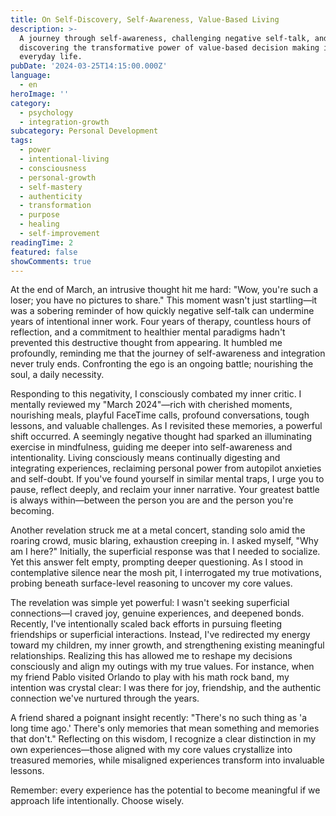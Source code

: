 ```yaml
---
title: On Self-Discovery, Self-Awareness, Value-Based Living
description: >-
  A journey through self-awareness, challenging negative self-talk, and
  discovering the transformative power of value-based decision making in
  everyday life.
pubDate: '2024-03-25T14:15:00.000Z'
language:
  - en
heroImage: ''
category:
  - psychology
  - integration-growth
subcategory: Personal Development
tags:
  - power
  - intentional-living
  - consciousness
  - personal-growth
  - self-mastery
  - authenticity
  - transformation
  - purpose
  - healing
  - self-improvement
readingTime: 2
featured: false
showComments: true
---
```


At the end of March, an intrusive thought hit me hard: "Wow, you're such a loser; you have no pictures to share." This moment wasn't just startling—it was a sobering reminder of how quickly negative self-talk can undermine years of intentional inner work. Four years of therapy, countless hours of reflection, and a commitment to healthier mental paradigms hadn't prevented this destructive thought from appearing. It humbled me profoundly, reminding me that the journey of self-awareness and integration never truly ends. Confronting the ego is an ongoing battle; nourishing the soul, a daily necessity.

Responding to this negativity, I consciously combated my inner critic. I mentally reviewed my "March 2024"—rich with cherished moments, nourishing meals, playful FaceTime calls, profound conversations, tough lessons, and valuable challenges. As I revisited these memories, a powerful shift occurred. A seemingly negative thought had sparked an illuminating exercise in mindfulness, guiding me deeper into self-awareness and intentionality. Living consciously means continually digesting and integrating experiences, reclaiming personal power from autopilot anxieties and self-doubt. If you've found yourself in similar mental traps, I urge you to pause, reflect deeply, and reclaim your inner narrative. Your greatest battle is always within—between the person you are and the person you're becoming.

Another revelation struck me at a metal concert, standing solo amid the roaring crowd, music blaring, exhaustion creeping in. I asked myself, "Why am I here?" Initially, the superficial response was that I needed to socialize. Yet this answer felt empty, prompting deeper questioning. As I stood in contemplative silence near the mosh pit, I interrogated my true motivations, probing beneath surface-level reasoning to uncover my core values.

The revelation was simple yet powerful: I wasn't seeking superficial connections—I craved joy, genuine experiences, and deepened bonds. Recently, I've intentionally scaled back efforts in pursuing fleeting friendships or superficial interactions. Instead, I've redirected my energy toward my children, my inner growth, and strengthening existing meaningful relationships. Realizing this has allowed me to reshape my decisions consciously and align my outings with my true values. For instance, when my friend Pablo visited Orlando to play with his math rock band, my intention was crystal clear: I was there for joy, friendship, and the authentic connection we've nurtured through the years.

A friend shared a poignant insight recently: "There's no such thing as 'a long time ago.' There's only memories that mean something and memories that don't." Reflecting on this wisdom, I recognize a clear distinction in my own experiences—those aligned with my core values crystallize into treasured memories, while misaligned experiences transform into invaluable lessons.

Remember: every experience has the potential to become meaningful if we approach life intentionally. Choose wisely.
